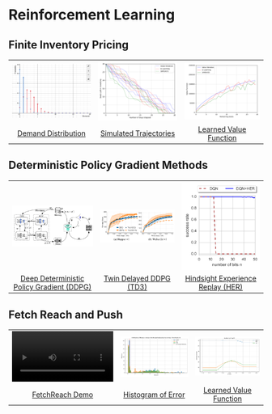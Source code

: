 # Reinforcement Learning

## Finite Inventory Pricing

<table>
    <tr>
        <td align="center"><img src="finite-inventory-pricing/slides/figures/demand_distribution.png" width="200"></td>
        <td align="center"><img src="finite-inventory-pricing/slides/figures/trajectory_1.png" width="200"></td>
        <td align="center"><img src="finite-inventory-pricing/slides/figures/timestep_15.png" width="200"></td>
    </tr>
    <tr>
        <td align="center"><a href="finite-inventory-pricing/slides/main.pdf">Demand Distribution</a></td>
        <td align="center"><a href="finite-inventory-pricing/slides/main.pdf">Simulated Trajectories</a></td>
        <td align="center"><a href="finite-inventory-pricing/slides/main.pdf">Learned Value Function</a></td>
    </tr>
</table>

## Deterministic Policy Gradient Methods

<table>
    <tr>
        <td align="center"><img src="deterministic-policy-gradient/figures/ddpg.png" width="200"></td>
        <td align="center"><img src="deterministic-policy-gradient/figures/ddpg-overestimation.png" width="200"></td>
        <td align="center"><img src="deterministic-policy-gradient/figures/her-bitflip.png" width="200"></td>
    </tr>
    <tr>
        <td align="center"><div style="max-width: 200px"><a href="deterministic-policy-gradient/main.pdf">Deep Deterministic Policy Gradient (DDPG)</a></div></td>
        <td align="center"><div style="max-width: 200px"><a href="deterministic-policy-gradient/main.pdf">Twin Delayed DDPG (TD3)</a></div></td>
        <td align="center"><div style="max-width: 200px"><a href="deterministic-policy-gradient/main.pdf">Hindsight Experience Replay (HER)</a></div></td>
    </tr>
</table>

## Fetch Reach and Push



<table>
    <tr>
        <td align="center"><video src="fetch-mobile-manipulator/demo.mp4" width="200" controls></video></td>
        <td align="center"><img src="fetch-mobile-manipulator/slides/figures/FetchReach-v3_error_margin.png" width="200"></td>
        <td align="center"><img src="fetch-mobile-manipulator/slides/figures/FetchReach-v3_q_value_obs_EE_Vel_Z.png" width="200"></td>
    </tr>
    <tr>
        <td align="center"><a href="fetch-mobile-manipulator/slides/main.pdf">FetchReach Demo</a></td>
        <td align="center"><a href="fetch-mobile-manipulator/slides/main.pdf">Histogram of Error</a></td>
        <td align="center"><a href="fetch-mobile-manipulator/slides/main.pdf">Learned Value Function</a></td>
    </tr>
</table>
